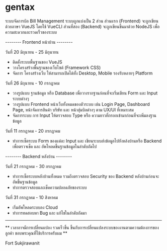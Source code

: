 # gentax
ระบบจัดการบิล
Bill Management
ระบบถูกแบ่งเป็น 2 ส่วน
ส่วนแรก (Frontend) จะถูกเขียนด้วยภาษา VueJS โดยใช้ VueCLI
ส่วนที่สอง (Backend) จะถูกเขียนขึ้นมาด้วย NodeJS เพื่อความสะดวกและรวดเร็วของระบบ

-------- Frontend หน้าบ้าน --------

วันที่ 20 มิถุนายน - 25 มิถุนายน

- ติดตั้งระบบพื้นฐานของ VueJS
- วางโครงสร้างพื้นฐานของเว็บไซต์ (Framework CSS)
- จัดการ โครงสร้างเว็บ ให้สามารถเปิดได้ทั้ง Desktop, Mobile รองรับหลายๆ Platform

วันที่ 26 มิถุนายน - 10 กรกฎาคม

- วางรูปแบบ ฐานข้อมูล หรือ Database เพื่อวางรากฐานก่อนที่จะเริ่มเขียน Form และ Input ระบบต่างๆ
- วางรูปแบบ Frontend หน้าเว็บทั้งหมดของตัวระบบ
เช่น Login Page, Dashboard Page, หน้าจัดการสินค้า บริษัท และ หน้าสุ่มบิลต่างๆ ตาม UX/UI ที่เหมาะสม
- จัดการระบบ การ Input ให้ตรวจสอบ Type หรือ ความยาวที่กรอกเข้ามาก่อนที่จะเพิ่มลงฐานข้อมูล

วันที่ 11 กรกฎาคม - 20 กรกฎาคม

- ทำการเซ็ตระบบ Form ของแต่ละ Input และ เขียนระบบส่งข้อมูลไปยังหล้งบ้านหรือ Backend เพื่อตรวจเช็ค และ อัพโหลดขึ้นฐานข้อมูลในลำดับถัดไป

-------- Backend หลังบ้าน --------

วันที่ 21 กรกฎาคม - 30 กรกฎาคม

- ทำการเซ็ตระบบหลังบ้านทั้งหมด รวมถึงตรวจสอบ Security ของ Backend หลังบ้านก่อนจะอัพขึ้นฐานข้อมูล
- ทำการตรวจสอบและเช็คความปลอดภัยของระบบ

วันที่ 31 กรกฎาคม - 10 สิงหาคม

- เริ่มอัพโหลดระบบลง Cloud
- ทำการทดสอบหา Bug และ แก้ไขในลำดับถัดมา
--------------------------------
** เวลาอาจมีการเปลี่ยนแปลง รวดเร็วขึ้น ขึ้นกับการเปลี่ยนแปลงระบบของงานตามความต้องการของลูกค้า ขอบพระคุณที่ใช้บริการครับผม **

Fort Sukjirawanit
